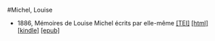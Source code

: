 #Michel, Louise

* 1886, Mémoires de Louise Michel écrits par elle-même  <a class="file tei" href="https://hurlus.github.io/tei/michel-louise1886_memoires.xml">[TEI]</a>  <a class="file html" href="https://hurlus.github.io/michel-louise/michel-louise1886_memoires.html">[html]</a>  <a class="file mobi" href="https://hurlus.github.io/michel-louise/michel-louise1886_memoires.mobi">[kindle]</a>  <a class="file epub" href="https://hurlus.github.io/michel-louise/michel-louise1886_memoires.epub">[epub]</a> 
